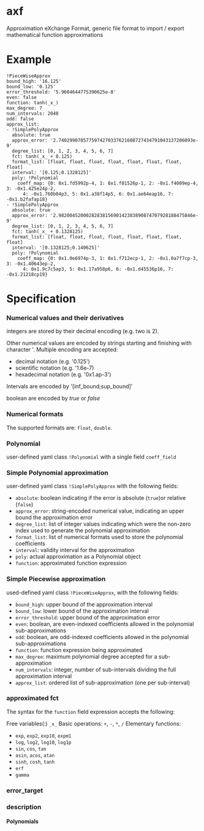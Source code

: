 # axf
Approximation eXchange Format, generic file format to import / export mathematical function approximations

# Example
```
!PieceWiseApprox
bound_high: '16.125'
bound_low: '0.125'
error_threshold: '5.9604644775390625e-8'
even: false
function: tanh(_x_)
max_degree: 7
num_intervals: 2048
odd: false
approx_list:
- !SimplePolyApprox
  absolute: true
  approx_error: '2.7402990785775974270337621608727434791043137206093e-9'
  degree_list: [0, 1, 2, 3, 4, 5, 6, 7]
  fct: tanh(_x_ + 0.125)
  format_list: [float, float, float, float, float, float, float, float]
  interval: '[0.125;0.1328125]'
  poly: !Polynomial
    coeff_map: {0: 0x1.fd5992p-4, 1: 0x1.f81526p-1, 2: -0x1.f4009ep-4, 3: -0x1.425e24p-2,
      4: -0x1.760b04p3, 5: 0x1.a38f14p5, 6: 0x1.ae64eap16, 7: -0x1.b2fafap18}
- !SimplePolyApprox
  absolute: true
  approx_error: '2.9820045200028283815690142383890874707928188475846e-9'
  degree_list: [0, 1, 2, 3, 4, 5, 6, 7]
  fct: tanh(_x_ + 0.1328125)
  format_list: [float, float, float, float, float, float, float, float]
  interval: '[0.1328125;0.140625]'
  poly: !Polynomial
    coeff_map: {0: 0x1.0e6974p-3, 1: 0x1.f712ecp-1, 2: -0x1.0a7f7cp-3, 3: -0x1.40643ep-2,
      4: 0x1.9c7c5ap3, 5: 0x1.17a958p6, 6: -0x1.d45536p16, 7: -0x1.21218cp19}
```
# Specification

### Numerical values and their derivatives

integers are stored by their decimal encoding (e.g. two is 2).

Other numerical values are encoded by strings starting and finishing with character '.
Multiple encoding are accepted:
- decimal notation (e.g. '0.125')
- scientific notation (e.g. '1.6e-7)
- hexadecimal notation (e.g. '0x1.ap-3')

Intervals are encoded by '[inf_bound;sup_bound]'

boolean are encoded by *true* or *false*

### Numerical formats

The supported formats are: `float`, `double`.

### Polynomial

user-defined yaml class `!Polynomial` with a single field `coeff_field`

### Simple Polynomial approximation

user-defined yaml class `!SimplePolyApprox` with the following fields:
- `absolute`: boolean indicating if the error is absolute (`true`)or relative (`false`)
- `approx_error`: string-encoded numerical value, indicating an upper bound the approximation error
- `degree_list`: list of integer values indicating which were the non-zero index used to generate the polynomial approximation
- `format_list`: list of numerical formats used to store the polynomial coefficients
- `interval`: validity interval for the approximation
- `poly`: actual approximation as a Polynomial object
- `function`: approximated function expression

### Simple Piecewise approximation

used-defined yaml class `!PieceWiseApprox`, with the following fields:
- `bound_high`: upper bound of the approximation interval
- `bound_low`: lower bound of the approximation interval
- `error_threshold`: upper bound of the approximation error
- `even`: boolean, are even-indexed coefficients allowed in the polynomial sub-approximations
- `odd`: boolean, are odd-indexed coefficients allowed in the polynomial sub-approximations
- `function`: function expression being approximated
- `max_degree`: maximum polynomial degree accepted for a sub-approximation
- `num_intervals`: integer, number of sub-intervals dividing the full approximation interval
- `approx_list`: ordered list of sub-approximation (one per sub-interval)

### approximated fct

The syntax for the `function` field expression accepts the following:

Free variables(:) `_x_`
Basic operations: `+`, `-`, `*`, `/`
Elementary functions:
- `exp`, `exp2`, `exp10`, `expm1`
- `log`, `log2`, `log10`, `log1p`
- `sin`, `cos`, `tan`
- `asin`, `acos`, `atan`
- `sinh`, `cosh`, `tanh`
- `erf`
- `gamma`

### error_target
### description

#### Polynomials

